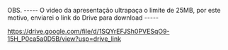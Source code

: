 OBS. ----- O video da apresentação ultrapaça o limite de 25MB, por este motivo, enviarei o link do Drive para download -----

https://drive.google.com/file/d/1SQYrEFJSh0PVESqO9-15H_P0ca5a0D5B/view?usp=drive_link
